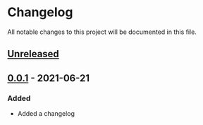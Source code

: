 # Changelog

All notable changes to this project will be documented in this file.

## [Unreleased]

## [0.0.1] - 2021-06-21

### Added
- Added a changelog

[unreleased]: https://github.com/ibm/repo-template/compare/v0.0.1...HEAD
[0.0.1]: https://github.com/ibm/repo-template/releases/tag/v0.0.1
